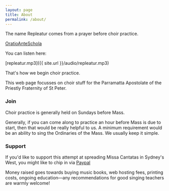 ```yaml
---
layout: page
title: About
permalink: /about/
---
```


The name Repleatur comes from a prayer before choir practice.

[OratioAnteSchola](http://repleatur.net/wp-content/uploads/2012/03/OratioAnteSchola.pdf)

You can listen here:

[repleatur.mp3]({{ site.url }}/audio/repleatur.mp3)

That's how we begin choir practice.

This web page focusses on choir stuff for the Parramatta Apostolate of the Priestly Fraternity of St Peter.

### Join

Choir practice is generally held on Sundays before Mass.

Generally, if you can come along to practice an hour before Mass is due to start, then that would be really helpful to us.  A minimum requirement would be an ability to sing the Ordinaries of the Mass.  We usually keep it simple.

### Support

If you'd like to support this attempt at spreading Missa Cantatas in Sydney's West, you might like to chip in via <a href="http://paypal.me/veronicabrandt/">Paypal</a>

Money raised goes towards buying music books, web hosting fees, printing costs, ongoing education&mdash;any recommendations for good singing teachers are warmly welcome!


